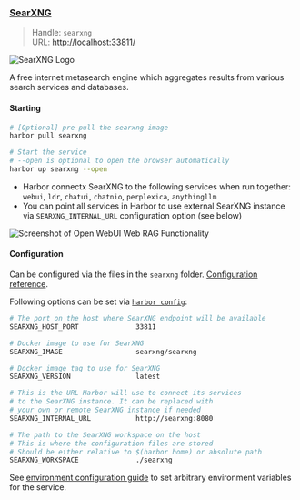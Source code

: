 ### [SearXNG](https://github.com/searxng/searxng)

> Handle: `searxng`<br/>
> URL: [http://localhost:33811/](http://localhost:33811/)

![SearXNG Logo](https://raw.githubusercontent.com/searxng/searxng/master/src/brand/searxng.svg)

A free internet metasearch engine which aggregates results from various search services and databases.

#### Starting

```bash
# [Optional] pre-pull the searxng image
harbor pull searxng

# Start the service
# --open is optional to open the browser automatically
harbor up searxng --open
```

- Harbor connectx SearXNG to the following services when run together: `webui`, `ldr`, `chatui`, `chatnio`, `perplexica`, `anythingllm`
- You can point all services in Harbor to use external SearXNG instance via `SEARXNG_INTERNAL_URL` configuration option (see below)

![Screenshot of Open WebUI Web RAG Functionality](./seaxng-webrag.png)

#### Configuration

Can be configured via the files in the `searxng` folder. [Configuration reference](https://docs.searxng.org/user/configured_engines.html).

Following options can be set via [`harbor config`](./3.-Harbor-CLI-Reference.md#harbor-config):

```bash
# The port on the host where SearXNG endpoint will be available
SEARXNG_HOST_PORT              33811

# Docker image to use for SearXNG
SEARXNG_IMAGE                  searxng/searxng

# Docker image tag to use for SearXNG
SEARXNG_VERSION                latest

# This is the URL Harbor will use to connect its services
# to the SearXNG instance. It can be replaced with
# your own or remote SearXNG instance if needed
SEARXNG_INTERNAL_URL           http://searxng:8080

# The path to the SearXNG workspace on the host
# This is where the configuration files are stored
# Should be either relative to $(harbor home) or absolute path
SEARXNG_WORKSPACE              ./searxng
```

See [environment configuration guide](./1.-Harbor-User-Guide.md#environment-variables) to set arbitrary environment variables for the service.